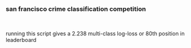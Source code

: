 ### san francisco crime classification competition
<br />

running this script gives a 2.238 multi-class log-loss or 80th position in leaderboard
